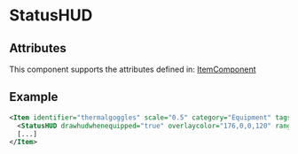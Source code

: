 # StatusHUD


## Attributes

This component supports the attributes defined in: [ItemComponent](ItemComponent.md)


## Example
```xml
<Item identifier="thermalgoggles" scale="0.5" category="Equipment" tags="smallitem,clothing" cargocontaineridentifier="metalcrate" impactsoundtag="impact_metal_light">
  <StatusHUD drawhudwhenequipped="true" overlaycolor="176,0,0,120" range="3000" thermalgoggles="true" showdeadcharacters="false" showtexts="false" />
  [...]
</Item>
```

